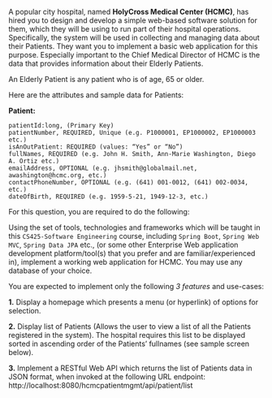 A popular city hospital, named **HolyCross Medical Center (HCMC)**, has hired you to design and develop a simple web-based software solution for them, which they will be using to run part of their hospital operations. Specifically, the system will be used in collecting and managing data about their Patients. They want you to implement a basic web application for this purpose. Especially important to the Chief Medical Director of HCMC is the data that provides information about their Elderly Patients.

An Elderly Patient is any patient who is of age, 65 or older.

Here are the attributes and sample data for Patients:

**Patient:**
```
patientId:long, (Primary Key)
patientNumber, REQUIRED, Unique (e.g. P1000001, EP1000002, EP1000003 etc.)
isAnOutPatient: REQUIRED (values: “Yes” or “No”)
fullNames, REQUIRED (e.g. John H. Smith, Ann-Marie Washington, Diego A. Ortiz etc.)
emailAddress, OPTIONAL (e.g. jhsmith@globalmail.net, awashington@hcmc.org, etc.)
contactPhoneNumber, OPTIONAL (e.g. (641) 001-0012, (641) 002-0034, etc.)
dateOfBirth, REQUIRED (e.g. 1959-5-21, 1949-12-3, etc.)
```

For this question, you are required to do the following:

Using the set of tools, technologies and frameworks which will be taught in this `CS425-Software Engineering` course, including `Spring Boot`, `Spring Web MVC`, `Spring Data JPA` etc., (or some other Enterprise Web application development platform/tool(s) that you prefer and are familiar/experienced in), implement a working web application for HCMC. You may use any database of your choice.


You are expected to implement only the following *3 features* and use-cases:

**1.**	Display a homepage which presents a menu (or hyperlink) of options for selection.

**2.**	Display list of Patients (Allows the user to view a list of all the Patients registered in the system). The hospital requires this list to be displayed sorted in ascending order of the Patients’ fullnames (see sample screen below).

**3.**	Implement a RESTful Web API which returns the list of Patients data in JSON format, when invoked at the following URL endpoint: http://localhost:8080/hcmcpatientmgmt/api/patient/list


